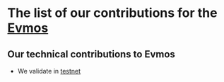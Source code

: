 # The list of our contributions for the [Evmos](https://evmos.org/)

## Our technical contributions to Evmos

- We validate in [testnet](https://explorer.evmos.org/accounts/evmos1j0hfcqxjgrqcm98a7efpqkpnj0qwp73lkpzar2)
